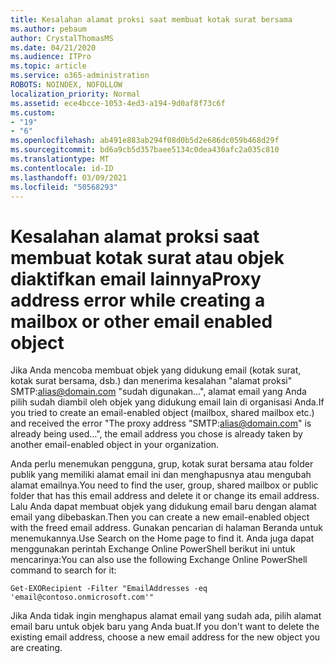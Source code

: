 ```yaml
---
title: Kesalahan alamat proksi saat membuat kotak surat bersama
ms.author: pebaum
author: CrystalThomasMS
ms.date: 04/21/2020
ms.audience: ITPro
ms.topic: article
ms.service: o365-administration
ROBOTS: NOINDEX, NOFOLLOW
localization_priority: Normal
ms.assetid: ece4bcce-1053-4ed3-a194-9d0af8f73c6f
ms.custom:
- "19"
- "6"
ms.openlocfilehash: ab491e883ab294f08d0b5d2e686dc059b468d29f
ms.sourcegitcommit: bd6a9cb5d357baee5134c0dea430afc2a035c810
ms.translationtype: MT
ms.contentlocale: id-ID
ms.lasthandoff: 03/09/2021
ms.locfileid: "50568293"
---
```

# <a name="proxy-address-error-while-creating-a-mailbox-or-other-email-enabled-object"></a><span data-ttu-id="76f1b-102">Kesalahan alamat proksi saat membuat kotak surat atau objek diaktifkan email lainnya</span><span class="sxs-lookup"><span data-stu-id="76f1b-102">Proxy address error while creating a mailbox or other email enabled object</span></span>

<span data-ttu-id="76f1b-103">Jika Anda mencoba membuat objek yang didukung email (kotak surat, kotak surat bersama, dsb.) dan menerima kesalahan "alamat proksi" SMTP:alias@domain.com "sudah digunakan...", alamat email yang Anda pilih sudah diambil oleh objek yang didukung email lain di organisasi Anda.</span><span class="sxs-lookup"><span data-stu-id="76f1b-103">If you tried to create an email-enabled object (mailbox, shared mailbox etc.) and received the error "The proxy address "SMTP:alias@domain.com" is already being used…", the email address you chose is already taken by another email-enabled object in your organization.</span></span>
  
<span data-ttu-id="76f1b-104">Anda perlu menemukan pengguna, grup, kotak surat bersama atau folder publik yang memiliki alamat email ini dan menghapusnya atau mengubah alamat emailnya.</span><span class="sxs-lookup"><span data-stu-id="76f1b-104">You need to find the user, group, shared mailbox or public folder that has this email address and delete it or change its email address.</span></span> <span data-ttu-id="76f1b-105">Lalu Anda dapat membuat objek yang didukung email baru dengan alamat email yang dibebaskan.</span><span class="sxs-lookup"><span data-stu-id="76f1b-105">Then you can create a new email-enabled object with the freed email address.</span></span> <span data-ttu-id="76f1b-106">Gunakan pencarian di halaman Beranda untuk menemukannya.</span><span class="sxs-lookup"><span data-stu-id="76f1b-106">Use Search on the Home page to find it.</span></span> <span data-ttu-id="76f1b-107">Anda juga dapat menggunakan perintah Exchange Online PowerShell berikut ini untuk mencarinya:</span><span class="sxs-lookup"><span data-stu-id="76f1b-107">You can also use the following Exchange Online PowerShell command to search for it:</span></span>

`
    Get-EXORecipient -Filter "EmailAddresses -eq 'email@contoso.onmicrosoft.com'"
`
  
<span data-ttu-id="76f1b-108">Jika Anda tidak ingin menghapus alamat email yang sudah ada, pilih alamat email baru untuk objek baru yang Anda buat.</span><span class="sxs-lookup"><span data-stu-id="76f1b-108">If you don't want to delete the existing email address, choose a new email address for the new object you are creating.</span></span>
  
